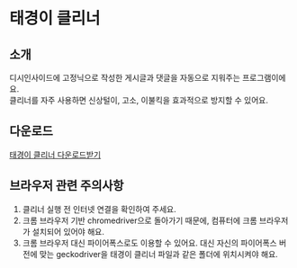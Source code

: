# 태경이 클리너
## 소개
디시인사이드에 고정닉으로 작성한 게시글과 댓글을 자동으로 지워주는 프로그램이에요.  
클리너를 자주 사용하면 신상털이, 고소, 이불킥을 효과적으로 방지할 수 있어요.
## 다운로드
[태경이 클리너 다운로드받기](https://github.com/haharadio/radiohaha_cleaner/releases)
## 브라우저 관련 주의사항
1. 클리너 실행 전 인터넷 연결을 확인하여 주세요.
2. 크롬 브라우저 기반 chromedriver으로 돌아가기 때문에, 컴퓨터에 크롬 브라우저가 설치되어 있어야 해요.
3. 크롬 브라우저 대신 파이어폭스로도 이용할 수 있어요. 대신 자신의 파이어폭스 버전에 맞는 geckodriver을 태경이 클리너 파일과 같은 폴더에 위치시켜야 해요.
